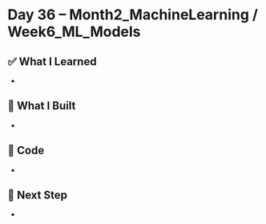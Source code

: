 # Day 36 – Month2_MachineLearning / Week6_ML_Models

## ✅ What I Learned
- 

## 🔨 What I Built
- 

## 📂 Code
- 

## 🎯 Next Step
- 
